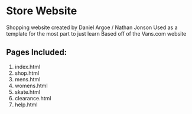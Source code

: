 # Store Website
Shopping website created by Daniel Argoe / Nathan Jonson
Used as a template for the most part to just learn
Based off of the Vans.com website

## Pages Included:
1. index.html
2. shop.html
3. mens.html
4. womens.html 
5. skate.html
6. clearance.html 
7. help.html 